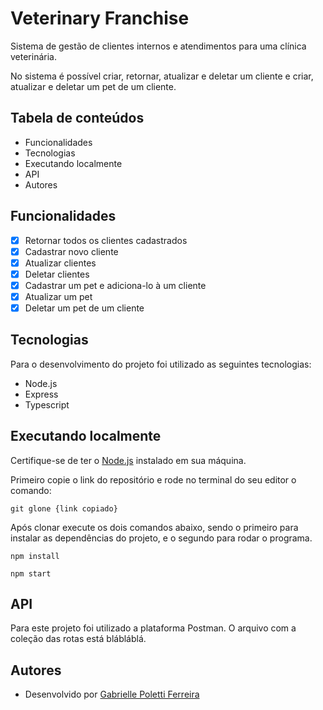 
# Veterinary Franchise

Sistema de gestão de clientes internos e atendimentos para uma clínica veterinária.

No sistema é possível criar, retornar, atualizar e deletar um cliente e criar, atualizar e deletar um pet de um cliente.

## Tabela de conteúdos

   * Funcionalidades
   * Tecnologias
   * Executando localmente
   * API
   * Autores

## Funcionalidades

- [x]  Retornar todos os clientes cadastrados
- [x]  Cadastrar novo cliente
- [x]  Atualizar clientes
- [x]  Deletar clientes
- [x]  Cadastrar um pet e adiciona-lo à um cliente
- [x]  Atualizar um pet
- [x]  Deletar um pet de um cliente

## Tecnologias 

Para o desenvolvimento do projeto foi utilizado as seguintes tecnologias:

- Node.js
- Express
- Typescript

## Executando localmente

Certifique-se de ter o [Node.js](https://nodejs.org/en/) instalado em sua máquina. 

Primeiro copie o link do repositório e rode no terminal do seu editor o comando:
```
git glone {link copiado}
```
Após clonar execute os dois comandos abaixo, sendo o primeiro para instalar as dependências do projeto, e o segundo para rodar o programa.

```
npm install
```
```
npm start
```

## API

Para este projeto foi utilizado a plataforma Postman. O arquivo com a coleção das rotas está blábláblá.

## Autores
- Desenvolvido por [Gabrielle Poletti Ferreira](https://github.com/gabrielleeee)
